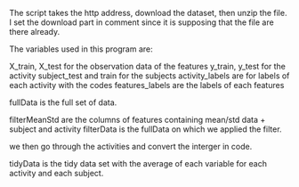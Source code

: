 
The script takes the http address, download the dataset, then unzip the file.
I set the download part in comment since it is supposing that the file are there already.

The variables used in this program are:

X_train, X_test for the observation data of the features
y_train, y_test for the activity
subject_test and train for the subjects
activity_labels are for labels of each activity with the codes
features_labels are the labels of each features 

fullData is the full set of data.

filterMeanStd are the columns of features containing mean/std data + subject and activity
filterData is the fullData on which we applied the filter.

we then go through the activities and convert the interger in code.

tidyData is the tidy data set with the average of each variable for each activity and each subject.


